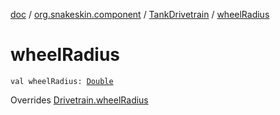 [doc](../../index.md) / [org.snakeskin.component](../index.md) / [TankDrivetrain](index.md) / [wheelRadius](./wheel-radius.md)

# wheelRadius

`val wheelRadius: `[`Double`](https://kotlinlang.org/api/latest/jvm/stdlib/kotlin/-double/index.html)

Overrides [Drivetrain.wheelRadius](../-drivetrain/wheel-radius.md)

